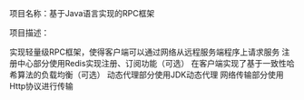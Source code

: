 项目名称：基于Java语言实现的RPC框架

项目描述：

实现轻量级RPC框架，使得客户端可以通过网络从远程服务端程序上请求服务
注册中心部分使用Redis实现注册、订阅功能（可选）
在客户端实现了基于一致性哈希算法的负载均衡（可选）
动态代理部分使用JDK动态代理
网络传输部分使用Http协议进行传输
